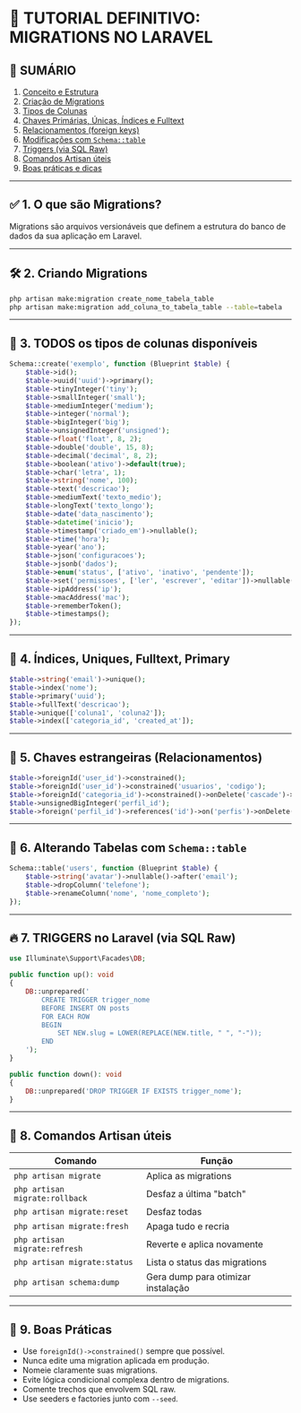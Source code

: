 
# 🧱 TUTORIAL DEFINITIVO: MIGRATIONS NO LARAVEL

## 📌 SUMÁRIO
1. [Conceito e Estrutura](#1)
2. [Criação de Migrations](#2)
3. [Tipos de Colunas](#3)
4. [Chaves Primárias, Únicas, Índices e Fulltext](#4)
5. [Relacionamentos (foreign keys)](#5)
6. [Modificações com `Schema::table`](#6)
7. [Triggers (via SQL Raw)](#7)
8. [Comandos Artisan úteis](#8)
9. [Boas práticas e dicas](#9)

---

<a name="1"></a>
## ✅ 1. O que são Migrations?
Migrations são arquivos versionáveis que definem a estrutura do banco de dados da sua aplicação em Laravel.

---

<a name="2"></a>
## 🛠️ 2. Criando Migrations

```bash
php artisan make:migration create_nome_tabela_table
php artisan make:migration add_coluna_to_tabela_table --table=tabela
```

---

<a name="3"></a>
## 🧱 3. TODOS os tipos de colunas disponíveis

```php
Schema::create('exemplo', function (Blueprint $table) {
    $table->id();
    $table->uuid('uuid')->primary();
    $table->tinyInteger('tiny');
    $table->smallInteger('small');
    $table->mediumInteger('medium');
    $table->integer('normal');
    $table->bigInteger('big');
    $table->unsignedInteger('unsigned');
    $table->float('float', 8, 2);
    $table->double('double', 15, 8);
    $table->decimal('decimal', 8, 2);
    $table->boolean('ativo')->default(true);
    $table->char('letra', 1);
    $table->string('nome', 100);
    $table->text('descricao');
    $table->mediumText('texto_medio');
    $table->longText('texto_longo');
    $table->date('data_nascimento');
    $table->datetime('inicio');
    $table->timestamp('criado_em')->nullable();
    $table->time('hora');
    $table->year('ano');
    $table->json('configuracoes');
    $table->jsonb('dados');
    $table->enum('status', ['ativo', 'inativo', 'pendente']);
    $table->set('permissoes', ['ler', 'escrever', 'editar'])->nullable();
    $table->ipAddress('ip');
    $table->macAddress('mac');
    $table->rememberToken();
    $table->timestamps();
});
```

---

<a name="4"></a>
## 🧩 4. Índices, Uniques, Fulltext, Primary

```php
$table->string('email')->unique();
$table->index('nome');
$table->primary('uuid');
$table->fullText('descricao');
$table->unique(['coluna1', 'coluna2']);
$table->index(['categoria_id', 'created_at']);
```

---

<a name="5"></a>
## 🔗 5. Chaves estrangeiras (Relacionamentos)

```php
$table->foreignId('user_id')->constrained();
$table->foreignId('user_id')->constrained('usuarios', 'codigo');
$table->foreignId('categoria_id')->constrained()->onDelete('cascade')->onUpdate('cascade');
$table->unsignedBigInteger('perfil_id');
$table->foreign('perfil_id')->references('id')->on('perfis')->onDelete('restrict');
```

---

<a name="6"></a>
## 🔄 6. Alterando Tabelas com `Schema::table`

```php
Schema::table('users', function (Blueprint $table) {
    $table->string('avatar')->nullable()->after('email');
    $table->dropColumn('telefone');
    $table->renameColumn('nome', 'nome_completo');
});
```

---

<a name="7"></a>
## 🔥 7. TRIGGERS no Laravel (via SQL Raw)

```php
use Illuminate\Support\Facades\DB;

public function up(): void
{
    DB::unprepared('
        CREATE TRIGGER trigger_nome
        BEFORE INSERT ON posts
        FOR EACH ROW
        BEGIN
            SET NEW.slug = LOWER(REPLACE(NEW.title, " ", "-"));
        END
    ');
}

public function down(): void
{
    DB::unprepared('DROP TRIGGER IF EXISTS trigger_nome');
}
```

---

<a name="8"></a>
## 🧪 8. Comandos Artisan úteis

| Comando | Função |
|--------|--------|
| `php artisan migrate` | Aplica as migrations |
| `php artisan migrate:rollback` | Desfaz a última "batch" |
| `php artisan migrate:reset` | Desfaz todas |
| `php artisan migrate:fresh` | Apaga tudo e recria |
| `php artisan migrate:refresh` | Reverte e aplica novamente |
| `php artisan migrate:status` | Lista o status das migrations |
| `php artisan schema:dump` | Gera dump para otimizar instalação |

---

<a name="9"></a>
## 🧼 9. Boas Práticas

- Use `foreignId()->constrained()` sempre que possível.
- Nunca edite uma migration aplicada em produção.
- Nomeie claramente suas migrations.
- Evite lógica condicional complexa dentro de migrations.
- Comente trechos que envolvem SQL raw.
- Use seeders e factories junto com `--seed`.
